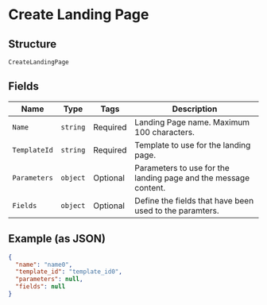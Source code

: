 
# Create Landing Page

## Structure

`CreateLandingPage`

## Fields

| Name | Type | Tags | Description |
|  --- | --- | --- | --- |
| `Name` | `string` | Required | Landing Page name. Maximum 100 characters. |
| `TemplateId` | `string` | Required | Template to use for the landing page. |
| `Parameters` | `object` | Optional | Parameters to use for the landing page and the message content. |
| `Fields` | `object` | Optional | Define the fields that have been used to the paramters. |

## Example (as JSON)

```json
{
  "name": "name0",
  "template_id": "template_id0",
  "parameters": null,
  "fields": null
}
```

